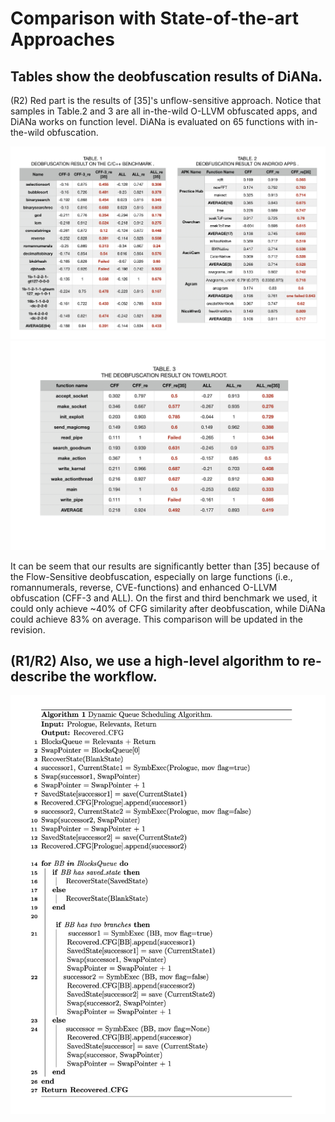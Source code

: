 # Comparison with State-of-the-art Approaches

## Tables show the deobfuscation results of DiANa.  
(R2) Red part is the results of [35]'s unflow-sensitive approach. Notice that samples in Table.2 and 3 are all in-the-wild O-LLVM obfuscated apps, and DiANa works on function level. DiANa is evaluated on 65 functions with in-the-wild obfuscation.

![avatar](result/1.png)
![avatar](result/2.png)

It can be seem that our results are significantly better than [35] because of the Flow-Sensitive deobfuscation, especially on large functions (i.e., romannumerals, reverse, CVE-functions) and enhanced O-LLVM obfuscation (CFF-3 and ALL). On the first and third benchmark we used, it could only achieve ~40% of CFG similarity after deobfuscation, while DiANa could achieve 83% on average. This comparison will be updated in the revision.

## (R1/R2) Also, we use a high-level algorithm to re-describe the workflow.

![avatar](algorithm/chopped_symbolic_execution.png)

